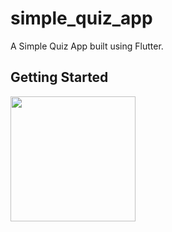 # simple_quiz_app

A Simple Quiz App built using Flutter. 

## Getting Started

<img src=".gif" width=200><br>
